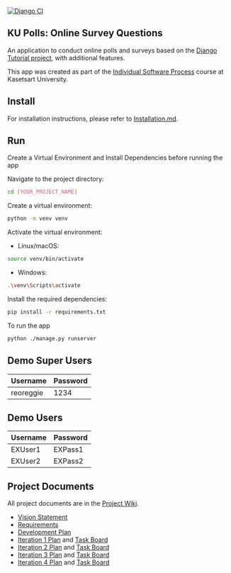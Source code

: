 [![Django CI](https://github.com/ReggieReo/ku-polls/actions/workflows/django.yml/badge.svg)](https://github.com/ReggieReo/ku-polls/actions/workflows/django.yml)
## KU Polls: Online Survey Questions 

An application to conduct online polls and surveys based
on the [Django Tutorial project][django-tutorial], with
additional features.

This app was created as part of the [Individual Software Process](
https://cpske.github.io/ISP) course at Kasetsart University.

## Install

For installation instructions, please refer to [Installation.md](./Installation.md).

##  Run

Create a Virtual Environment and Install Dependencies before running the app

Navigate to the project directory:
```bash
cd [YOUR_PROJECT_NAME]
```
Create a virtual environment:
```bash
python -m venv venv
```
Activate the virtual environment:
* Linux/macOS:
```bash
source venv/bin/activate
```
* Windows:
```bash
.\venv\Scripts\activate
```

Install the required dependencies:
```bash
pip install -r requirements.txt
```

To run the app
```bash
python ./manage.py runserver
```


## Demo Super Users

|   Username  | Password        |
|-------------|-----------------|
|   reoreggie   | 1234 |

## Demo Users
|   Username  | Password        |
|-------------|-----------------|
|   EXUser1   | EXPass1 |
|   EXUser2   | EXPass2 |

## Project Documents

All project documents are in the [Project Wiki](../../wiki/Home).

- [Vision Statement](../../wiki/Vision%20Statement)
- [Requirements](../../wiki/Requirements)
- [Development Plan](../../wiki/Development%20Plan)
- [Iteration 1 Plan](../../wiki/Iteration%201%20Plan) and [Task Board](https://github.com/users/ReggieReo/projects/1/views/2)
- [Iteration 2 Plan](../../wiki/Iteration%202%20Plan) and [Task Board](https://github.com/users/ReggieReo/projects/1/views/3)
- [Iteration 3 Plan](../../wiki/Iteration%203%20Plan) and [Task Board](https://github.com/users/ReggieReo/projects/1/views/4)
- [Iteration 4 Plan](../../wiki/Iteration%204%20Plan) and [Task Board](https://github.com/users/ReggieReo/projects/1/views/5)

[django-tutorial]: (https://developer.mozilla.org/en-US/docs/Learn/Server-side/Django/Tutorial_local_library_website)
